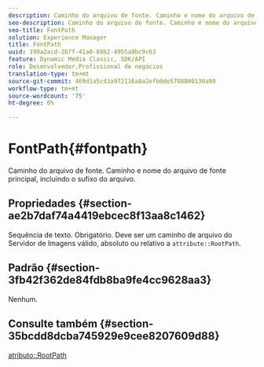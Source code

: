 ```yaml
---
description: Caminho do arquivo de fonte. Caminho e nome do arquivo de fonte principal, incluindo o sufixo do arquivo.
seo-description: Caminho do arquivo de fonte. Caminho e nome do arquivo de fonte principal, incluindo o sufixo do arquivo.
seo-title: FontPath
solution: Experience Manager
title: FontPath
uuid: 199a2acd-2b7f-41a0-88b2-4955a9bc9c63
feature: Dynamic Media Classic, SDK/API
role: Desenvolvedor,Profissional de negócios
translation-type: tm+mt
source-git-commit: 469d1a5c43a972116a8a2efb0de5708800130a99
workflow-type: tm+mt
source-wordcount: '75'
ht-degree: 0%

---
```



# FontPath{#fontpath}

Caminho do arquivo de fonte. Caminho e nome do arquivo de fonte principal, incluindo o sufixo do arquivo.

## Propriedades {#section-ae2b7daf74a4419ebcec8f13aa8c1462}

Sequência de texto. Obrigatório. Deve ser um caminho de arquivo do Servidor de Imagens válido, absoluto ou relativo a `attribute::RootPath`.

## Padrão {#section-3fb42f362de84fdb8ba9fe4cc9628aa3}

Nenhum.

## Consulte também {#section-35bcdd8dcba745929e9cee8207609d88}

[atributo::RootPath](/help/aem-is-ir-api/is-api/image-catalog/image-serving-api-ref/c-image-catalog-reference/c-attributes-reference/r-rootpath.md)
